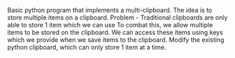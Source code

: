 Basic python program that implements a multi-clipboard. The idea is to store multiple items on a clipboard. 
Problem - Traditional clipboards are only able to store 1 item which we can use
To combat this, we allow multiple items to be stored on the clipboard. We can access these items using keys which we provide when we save items to the clipboard. 
Modify the existing python clipboard, which can only store 1 item at a time. 
